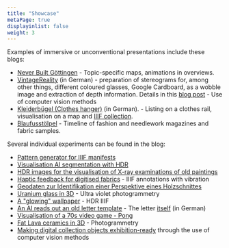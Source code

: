 ```yaml
---
title: "Showcase"
metaPage: true
displayinlist: false
weight: 3
---
```


Examples of immersive or unconventional presentations include these blogs:

* [Never Built Göttingen](https://never-built.goettingen.xyz/) - Topic-specific maps, animations in overviews.
* [VintageReality](https://vintagereality.projektemacher.org/) (in German) - preparation of stereograms for, among other things, different coloured glasses, Google Cardboard, as a wobble image and extraction of depth information. Details in this [blog post](https://christianmahnke.de/post/vintagereality/) - Use of computer vision methods
* [Kleiderbügel (Clothes hanger)](https://xn--kleiderbgel-0hb.xn--blaufusstlpel-qmb.de/) (in German). - Listing on a clothes rail, visualisation on a map and [IIIF collection](https://theseusviewer.org/?iiif-content=https://xn--kleiderbgel-0hb.xn--blaufusstlpel-qmb.de/collection.json).
* [Blaufusstölpel](https://xn--blaufusstlpel-qmb.de/timeline/#vertical) - Timeline of fashion and needlework magazines and fabric samples.

Several individual experiments can be found in the blog:

* [Pattern generator for IIIF manifests](/en/post/wallpaper-generator/)
* [Visualisation AI segmentation with HDR](/en/post/visualising-ai-segmentation-with-hdr/)
* [HDR images for the visualisation of X-ray examinations of old paintings](/en/post/hdr-radiography-visualisation/)
* [Haptic feedback for digitised fabrics](/en/post/haptic-feedback/) - IIIF annotations with vibration
* [Geodaten zur Identifikation einer Perspektive eines Holzschnittes](/en/post/marmolada-woodcut/)
* [Uranium glass in 3D](/en/post/uv-photogrammetry/) - Ultra violet photogrammetry
* [A "glowing" wallpaper](/en/post/hdr-iiif/) - HDR IIIF
* [An AI reads out an old letter template](/en/post/tts/) - The letter [itself](https://briefsteller.de/post/der-haussekretaer/286/) (in German)
* [Visualisation of a 70s video game - Pong](/en/post/pong/)
* [Fat Lava ceramics in 3D](/en/post/3d-models/) - Photogrammetry
* [Making digital collection objects exhibition-ready](/en/post/iiif-proxy/) through the use of computer vision methods
